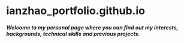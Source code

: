 # ianzhao_portfolio.github.io
<h5>Welcome to my personal page where you can find out my interests, backgrounds, technical skills and previous projects. </h5>
